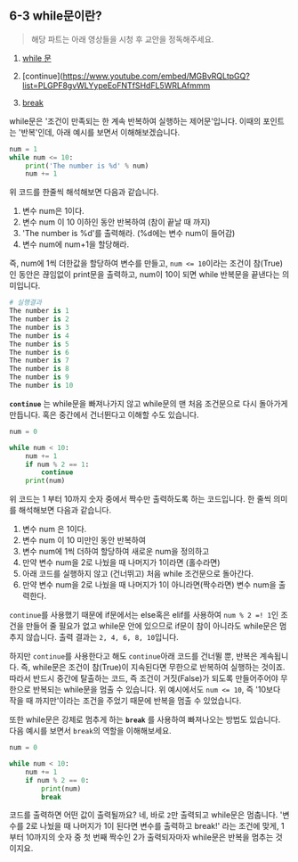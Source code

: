 ## 6-3 while문이란?

> 해당 파트는 아래 영상들을 시청 후 교안을 정독해주세요. 

1. [while 문](https://www.youtube.com/embed/B2cGQW_Hyik?list=PLGPF8gvWLYypeEoFNTfSHdFL5WRLAfmmm)

2. [continue](https://www.youtube.com/embed/MGBvRQLtpGQ?list=PLGPF8gvWLYypeEoFNTfSHdFL5WRLAfmmm 
3. [break](https://www.youtube.com/embed/uBsd0t_4Pzs?list=PLGPF8gvWLYypeEoFNTfSHdFL5WRLAfmmm)


while문은 '조건이 만족되는 한 계속 반복하여 실행하는 제어문'입니다. 이때의 포인트는 '반복'인데, 아래 예시를 보면서 이해해보겠습니다. 
```python
num = 1
while num <= 10:
	print('The number is %d' % num)
	num += 1
```
위 코드를 한줄씩 해석해보면 다음과 같습니다. 
1. 변수 num은 1이다. 
2. 변수 num 이 10 이하인 동안 반복하여 (참이 끝날 때 까지)
3. 'The number is %d'를 출력해라. (%d에는 변수 num이 들어감)
4. 변수 num에 num+1을 할당해라. 

즉, num에 1씩 더한값을 할당하여 변수를 만들고, `num <= 10`이라는 조건이 참(True)인 동안은 끊임없이 print문을 출력하고, num이 10이 되면 while 반복문을 끝낸다는 의미입니다.
```python
# 실행결과
The number is 1
The number is 2
The number is 3
The number is 4 
The number is 5 
The number is 6 
The number is 7 
The number is 8 
The number is 9 
The number is 10
```

__`continue`__ 는 while문을 빠져나가지 않고 while문의 맨 처음 조건문으로 다시 돌아가게 만듭니다. 혹은 중간에서 건너뛴다고 이해할 수도 있습니다.

```python
num = 0

while num < 10:
	num += 1
	if num % 2 == 1:
		continue
	print(num)
```
위 코드는 1 부터 10까지 숫자 중에서 짝수만 출력하도록 하는 코드입니다. 한 줄씩 의미를 해석해보면 다음과 같습니다. 
1. 변수 num 은 1이다.
2. 변수 num 이 10 미만인 동안 반복하여
3. 변수 num에 1씩 더하여 할당하여 새로운 num을 정의하고
4. 만약 변수 num을 2로 나눴을 때 나머지가 1이라면 (홀수라면)
5. 아래 코드를 실행하지 않고 (건너뛰고) 처음 while 조건문으로 돌아간다.
6. 만약 변수 num을 2로 나눴을 때 나머지가 1이 아니라면(짝수라면) 변수 num을 출력한다. 

`continue`를 사용했기 때문에 if문에서는 else혹은 elif를 사용하여 `num % 2 =! 1`인 조건을 만들어 줄 필요가 없고 while문 안에 있으므로 if문이 참이 아니라도 while문은 멈추지 않습니다. 출력 결과는 `2, 4, 6, 8, 10`입니다. 

하지만 `continue`를 사용한다고 해도 `continue`아래 코드를 건너뛸 뿐, 반복은 계속됩니다. 즉, while문은 조건이 참(True)이 지속된다면 무한으로 반복하여 실행하는 것이죠. 따라서 반드시 중간에 탈출하는 코드, 즉 조건이 거짓(False)가 되도록 만들어주어야 무한으로 반복되는 while문을 멈출 수 있습니다. 위 예시에서도 `num <= 10`, 즉 '10보다 작을 때 까지만'이라는 조건을 주었기 때문에 반복을 멈출 수 있었습니다.

또한 while문은 강제로 멈추게 하는 __`break`__ 를 사용하여 빠져나오는 방법도 있습니다. 다음 예시를 보면서 `break`의 역할을 이해해보세요. 
```python
num = 0

while num < 10:
	num += 1
	if num % 2 == 0:
		print(num)
		break
```
코드를 출력하면 어떤 값이 출력될까요? 네, 바로 `2`만 출력되고 while문은 멈춥니다. '변수를 2로 나눴을 때 나머지가 1이 된다면 변수를 출력하고 break!' 라는 조건에 맞게, 1부터 10까지의 숫자 중 첫 번째 짝수인 2가 출력되자마자 while문은 반복을 멈추는 것이지요. 
